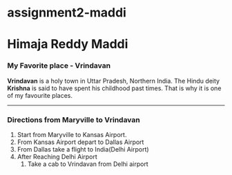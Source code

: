 # assignment2-maddi
# Himaja Reddy Maddi
### My Favorite place - Vrindavan

**Vrindavan** is a holy town in Uttar Pradesh, Northern India. The Hindu deity **Krishna** is said to have spent his childhood past times. That is why it is one of my favourite places.

***
### Directions from Maryville to Vrindavan 
1. Start from Maryville to Kansas Airport.
2. From Kansas Airport depart to Dallas Airport
3. From Dallas take a flight to India(Delhi Airport)
4. After Reaching Delhi Airport 
    1. Take a cab to Vrindavan from Delhi airport


